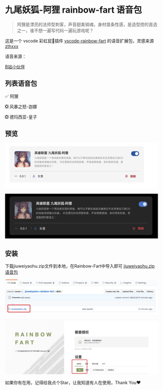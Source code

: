 # 九尾妖狐-阿狸 rainbow-fart 语音包

> 阿狸是漂亮的法师型刺客，声音甜美销魂，身材苗条性感，是造型控的首选之一，谁不想一遍写代码一遍玩游戏呢？

这是一个 vscode 彩虹屁🌈插件 [vscode-rainbow-fart](https://github.com/SaekiRaku/vscode-rainbow-fart) 的语音扩展包，灵感来源 [zthxxx](https://github.com/zthxxx/kugimiya-rainbow-fart)


语音来源：

[B站小伙伴](https://www.bilibili.com/video/BV1FW411X778?from=search&seid=2545271515529161195)

## 列表语音包
:white_check_mark: 阿狸

:negative_squared_cross_mark: 风暴之怒-迦娜

:negative_squared_cross_mark: 德玛西亚-皇子

## 预览

![white](./result/white.png)

![dark](./result/dark.png)



## 安装
下载jiuweiyaohu.zip文件到本地，在Rainbow-Fart中导入即可
[jiuweiyaohu.zip语音包](https://github.com/lineuman/jiuweiyaohu-rainbow-fart/files/4813398/jiuweiyaohu.zip)

![zipfile](./result/zipfile.png)


![import](./result/import.png)


如果你有在用，记得给我点个Star，让我知道有人在使用，Thank You❤️
